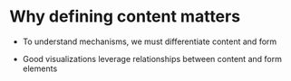 # Why defining content matters
* To understand mechanisms, we must differentiate content and form

* Good visualizations leverage relationships between content and form elements

